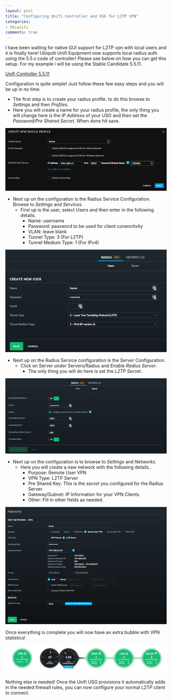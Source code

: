 ```yaml
---
layout: post
title: "Configuring Unifi Controller and USG for L2TP VPN"
categories:
- Ubiquiti
comments: true
---
```


I have been waiting for native GUI support for L2TP vpn with local users and it is finally here! Ubiquiti Unifi Equipment now supports local radius auth using the 5.5.x code of controller! Please see below on how you can get this setup. For my example i will be using the Stable Candidate 5.5.11.

[Unifi Controller 5.5.11](https://community.ubnt.com/t5/UniFi-Updates-Blog/UniFi-5-5-11-Stable-Candidate-has-been-released/ba-p/1905832)

Configuration is quite simple! Just follow these few easy steps and you will be up in no time.

-  The first step is to create your radius profile. to do this browse to *Settings* and then *Profiles*.
  - Here you will create a name for your radius profile, the only thing you will change here is the *IP Address* of your USG and then set the *Password/Pre Shared Secret*. When done hit save.

![](/images/vpnradiusprofile.png)

- Next up on the configuration is the Radius Service Configuration. Browse to *Settings* and *Services*.
  - First up is the user, select Users and then enter in the following details.
    - Name: username
    - Password: password to be used for client conenctivity
    - VLAN: leave blank
    - Tunnel Type: 3 (For L2TP)
    - Tunnel Medium Type: 1 (For IPv4)

![](/images/vpnradiususers.png)

- Next up on the Radius Service configuration is the *Server* Configuration.
  - Click on Server under Servers/Radius and *Enable Radius Server*.
    - The only thing you will do here is set the *L2TP Secret*.

![](/images/vpnradiusserver.png)

- Next up on the configuration is to browse to *Settings* and *Networks*.
  - Here you will create a new network with the following details..
    - Purpose: Remote User VPN
    - VPN Type: L2TP Server
    - Pre Shared Key: This is the *secret* you configured for the Radius Server.
    - Gateway/Subnet: IP Information for your VPN Clients
    - Other: Fill in other fields as needed.

![](/images/vpnnetworks.png)

Once everything is complete you will now have an extra bubble with VPN statistics!

![](/images/dashboardview.png)

Nothing else is needed! Once the Unifi USG provisions it automatically adds in the needed firewall rules, you can now configure your normal L2TP client to connect.
